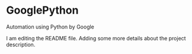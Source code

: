 # GooglePython
Automation using Python by Google

I am editing the README file. Adding some more details about the project description.
